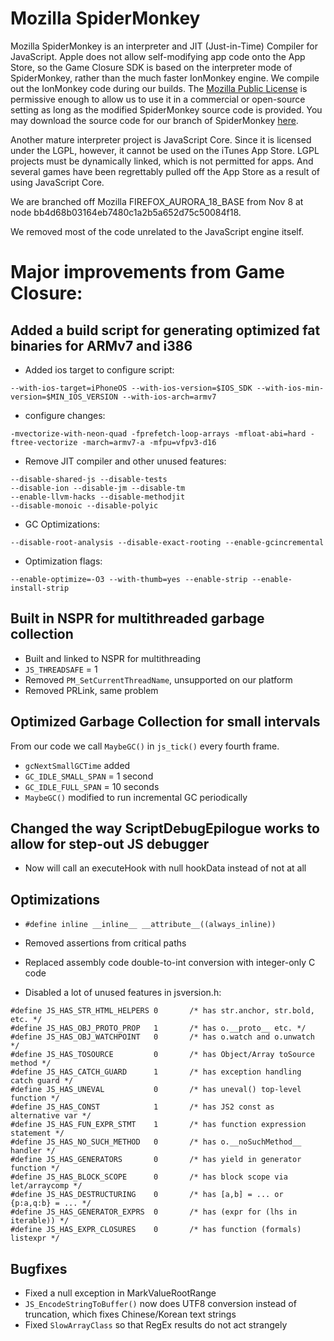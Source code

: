# Mozilla SpiderMonkey

Mozilla SpiderMonkey is an interpreter and JIT (Just-in-Time) Compiler for JavaScript.  Apple does not allow self-modifying app code onto the App Store, so the Game Closure SDK is based on the interpreter mode of SpiderMonkey, rather than the much faster IonMonkey engine.  We compile out the IonMonkey code during our builds.  The [Mozilla Public License](http://en.wikipedia.org/wiki/Mozilla_Public_License) is permissive enough to allow us to use it in a commercial or open-source setting as long as the modified SpiderMonkey source code is provided.  You may download the source code for our branch of SpiderMonkey [here](https://github.com/gameclosure/native-spidermonkey).

Another mature interpreter project is JavaScript Core.  Since it is licensed under the LGPL, however, it cannot be used on the iTunes App Store.  LGPL projects must be dynamically linked, which is not permitted for apps.  And several games have been regrettably pulled off the App Store as a result of using JavaScript Core.

We are branched off Mozilla FIREFOX_AURORA_18_BASE from Nov 8 at node bb4d68b03164eb7480c1a2b5a652d75c50084f18.

We removed most of the code unrelated to the JavaScript engine itself.


# Major improvements from Game Closure:

## Added a build script for generating optimized fat binaries for ARMv7 and i386

+ Added ios target to configure script:

`--with-ios-target=iPhoneOS --with-ios-version=$IOS_SDK --with-ios-min-version=$MIN_IOS_VERSION --with-ios-arch=armv7`

+ configure changes:

`-mvectorize-with-neon-quad -fprefetch-loop-arrays -mfloat-abi=hard -ftree-vectorize -march=armv7-a -mfpu=vfpv3-d16`

+ Remove JIT compiler and other unused features:

~~~
--disable-shared-js --disable-tests
--disable-ion --disable-jm --disable-tm
--enable-llvm-hacks --disable-methodjit
--disable-monoic --disable-polyic
~~~

+ GC Optimizations:

`--disable-root-analysis --disable-exact-rooting --enable-gcincremental`

+ Optimization flags:

`--enable-optimize=-O3 --with-thumb=yes --enable-strip --enable-install-strip`


## Built in NSPR for multithreaded garbage collection

+ Built and linked to NSPR for multithreading
+ `JS_THREADSAFE` = 1
+ Removed `PM_SetCurrentThreadName`, unsupported on our platform
+ Removed PRLink, same problem


## Optimized Garbage Collection for small intervals

From our code we call `MaybeGC()` in `js_tick()` every fourth frame.

+ `gcNextSmallGCTime` added
+ `GC_IDLE_SMALL_SPAN` = 1 second
+ `GC_IDLE_FULL_SPAN` = 10 seconds
+ `MaybeGC()` modified to run incremental GC periodically


## Changed the way ScriptDebugEpilogue works to allow for step-out JS debugger

+ Now will call an executeHook with null hookData instead of not at all


## Optimizations

+ `#define inline __inline__ __attribute__((always_inline))`
+ Removed assertions from critical paths
+ Replaced assembly code double-to-int conversion with integer-only C code

+ Disabled a lot of unused features in jsversion.h:

~~~
#define JS_HAS_STR_HTML_HELPERS 0       /* has str.anchor, str.bold, etc. */
#define JS_HAS_OBJ_PROTO_PROP   1       /* has o.__proto__ etc. */
#define JS_HAS_OBJ_WATCHPOINT   0       /* has o.watch and o.unwatch */
#define JS_HAS_TOSOURCE         0       /* has Object/Array toSource method */
#define JS_HAS_CATCH_GUARD      1       /* has exception handling catch guard */
#define JS_HAS_UNEVAL           0       /* has uneval() top-level function */
#define JS_HAS_CONST            1       /* has JS2 const as alternative var */
#define JS_HAS_FUN_EXPR_STMT    1       /* has function expression statement */
#define JS_HAS_NO_SUCH_METHOD   0       /* has o.__noSuchMethod__ handler */
#define JS_HAS_GENERATORS       0       /* has yield in generator function */
#define JS_HAS_BLOCK_SCOPE      0       /* has block scope via let/arraycomp */
#define JS_HAS_DESTRUCTURING    0       /* has [a,b] = ... or {p:a,q:b} = ... */
#define JS_HAS_GENERATOR_EXPRS  0       /* has (expr for (lhs in iterable)) */
#define JS_HAS_EXPR_CLOSURES    0       /* has function (formals) listexpr */
~~~

## Bugfixes

+ Fixed a null exception in MarkValueRootRange
+ `JS_EncodeStringToBuffer()` now does UTF8 conversion instead of truncation,
	which fixes Chinese/Korean text strings
+ Fixed `SlowArrayClass` so that RegEx results do not act strangely
